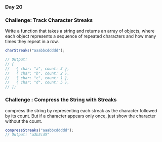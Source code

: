 ### Day 20

### Challenge: Track Character Streaks

Write a function that takes a string and returns an array of objects, where each object represents a sequence of repeated characters and how many times they repeat in a row.

```js
charStreaks("aaabbcddddd");

// Output:
// [
//   { char: "a", count: 3 },
//   { char: "b", count: 2 },
//   { char: "c", count: 1 },
//   { char: "d", count: 5 },
// ];
```

### Challenge : Compress the String with Streaks

compress the string by representing each streak as the character followed by its count.
But if a character appears only once, just show the character without the count.

```js
compressStreaks("aaabbcddddd");
// Output: "a3b2cd5"
```
